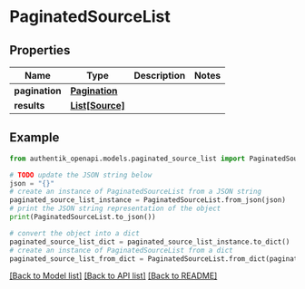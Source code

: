 # PaginatedSourceList


## Properties

Name | Type | Description | Notes
------------ | ------------- | ------------- | -------------
**pagination** | [**Pagination**](Pagination.md) |  | 
**results** | [**List[Source]**](Source.md) |  | 

## Example

```python
from authentik_openapi.models.paginated_source_list import PaginatedSourceList

# TODO update the JSON string below
json = "{}"
# create an instance of PaginatedSourceList from a JSON string
paginated_source_list_instance = PaginatedSourceList.from_json(json)
# print the JSON string representation of the object
print(PaginatedSourceList.to_json())

# convert the object into a dict
paginated_source_list_dict = paginated_source_list_instance.to_dict()
# create an instance of PaginatedSourceList from a dict
paginated_source_list_from_dict = PaginatedSourceList.from_dict(paginated_source_list_dict)
```
[[Back to Model list]](../README.md#documentation-for-models) [[Back to API list]](../README.md#documentation-for-api-endpoints) [[Back to README]](../README.md)


